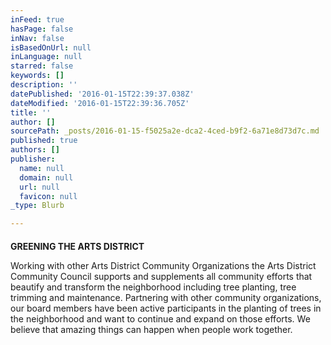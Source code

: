 ```yaml
---
inFeed: true
hasPage: false
inNav: false
isBasedOnUrl: null
inLanguage: null
starred: false
keywords: []
description: ''
datePublished: '2016-01-15T22:39:37.038Z'
dateModified: '2016-01-15T22:39:36.705Z'
title: ''
author: []
sourcePath: _posts/2016-01-15-f5025a2e-dca2-4ced-b9f2-6a71e8d73d7c.md
published: true
authors: []
publisher:
  name: null
  domain: null
  url: null
  favicon: null
_type: Blurb

---
```

#### 

**GREENING THE ARTS DISTRICT**

Working with other Arts District Community Organizations the Arts District Community Council supports and supplements all community efforts that beautify and transform the neighborhood including tree planting, tree trimming and maintenance.  Partnering with other community organizations, our board members have been active participants in the planting of trees in the neighborhood and want to continue and expand on those efforts. We believe that amazing things can happen when people work together.
